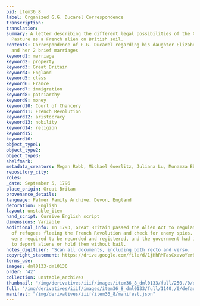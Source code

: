 ```yaml
---
pid: item36_8
label: Organized G.G. Ducarel Correspondence
transcription:
translation:
summary: A letter describing the different legal possibilities of the Comte de la
  Pasture as a French alien on British soil.
contents: Correspondence of G.G. Ducarel regarding his daughter Elizabeth, Betsy,
  and her 2 brief marriages
keyword1: marriage
keyword2: property
keyword3: Great Britain
keyword4: England
keyword5: class
keyword6: France
keyword7: immigration
keyword8: patriarchy
keyword9: money
keyword10: Court of Chancery
keyword11: French Revolution
keyword12: aristocracy
keyword13: nobility
keyword14: religion
keyword15:
keyword16:
object_type1:
object_type2:
object_type3:
shelfmark:
metadata_creators: Megan Robb, Michael Goerlitz, Juliana Lu, Munazza Ebtikar
repository_city:
roles:
_date: September 5, 1796
place_origin: Great Britan
provenance_details:
language: Palmer Family Archive, Devon, England
decoration: English
layout: unstable_item
hand_script: Cursive English script
dimensions: Variable
additional_info: In 1793, Great Britain passed the Alien Act to regulate the numbers
  of refugees fleeing the French Revolution and check for enemy spies. All aliens
  were required to be recorded and registered, and the government had incredible power
  to deport aliens or hold them without bail.
notes_digitizer: 'Scan all documents, including both recto and verso. '
copyright_statement: https://drive.google.com/file/d/1jHhRMTasCxavoYer89Wn8_Xn65nL0sW0/view?usp=sharing
terms_use:
images: dml0133-dml0136
order: '42'
collection: unstable_archives
thumbnail: "/img/derivatives/iiif/images/item36_8_dml0133/full/250,/0/default.jpg"
full: "/img/derivatives/iiif/images/item36_8_dml0133/full/1140,/0/default.jpg"
manifest: "/img/derivatives/iiif/item36_8/manifest.json"
---
```

